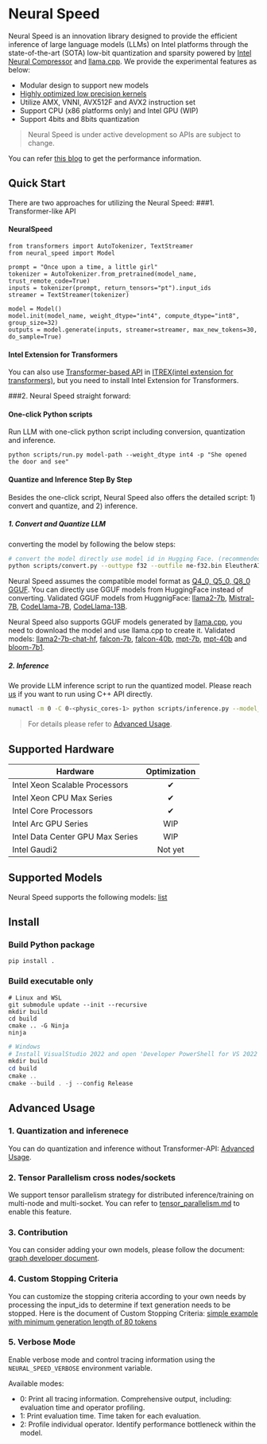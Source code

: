 # Neural Speed

Neural Speed is an innovation library designed to provide the efficient inference of large language models (LLMs) on Intel platforms through the state-of-the-art (SOTA) low-bit quantization and sparsity powered by [Intel Neural Compressor](https://github.com/intel/neural-compressor) and [llama.cpp](https://github.com/ggerganov/llama.cpp). We provide the experimental features as below:

- Modular design to support new models
- [Highly optimized low precision kernels](neural_speed/core/README.md)
- Utilize AMX, VNNI, AVX512F and AVX2 instruction set
- Support CPU (x86 platforms only) and Intel GPU (WIP)
- Support 4bits and 8bits quantization

> Neural Speed is under active development so APIs are subject to change.

You can refer [this blog](https://medium.com/@NeuralCompressor/llm-performance-of-intel-extension-for-transformers-f7d061556176) to get the performance information.

## Quick Start
There are two approaches for utilizing the Neural Speed:
###1. Transformer-like API

#### NeuralSpeed
```
from transformers import AutoTokenizer, TextStreamer
from neural_speed import Model

prompt = "Once upon a time, a little girl"
tokenizer = AutoTokenizer.from_pretrained(model_name, trust_remote_code=True)
inputs = tokenizer(prompt, return_tensors="pt").input_ids
streamer = TextStreamer(tokenizer)

model = Model()
model.init(model_name, weight_dtype="int4", compute_dtype="int8", group_size=32)
outputs = model.generate(inputs, streamer=streamer, max_new_tokens=30, do_sample=True)
```

#### Intel Extension for Transformers
You can also use [Transformer-based API](https://github.com/intel/intel-extension-for-transformers/blob/main/docs/weightonlyquant.md#llm-runtime-example-code) in [ITREX(intel extension for transformers)](https://github.com/intel/intel-extension-for-transformers), but you need to install Intel Extension for Transformers.

###2. Neural Speed straight forward:

#### One-click Python scripts
Run LLM with one-click python script including conversion, quantization and inference.
```
python scripts/run.py model-path --weight_dtype int4 -p "She opened the door and see"
```

#### Quantize and Inference Step By Step
Besides the one-click script, Neural Speed also offers the detailed script: 1) convert and quantize, and 2) inference.

##### 1. Convert and Quantize LLM
converting the model by following the below steps:

```bash
# convert the model directly use model id in Hugging Face. (recommended)
python scripts/convert.py --outtype f32 --outfile ne-f32.bin EleutherAI/gpt-j-6b
```

Neural Speed assumes the compatible model format as [Q4_0, Q5_0, Q8_0 GGUF](https://github.com/ggerganov/ggml/blob/master/docs/gguf.md). You can directly use GGUF models from HuggingFace instead of converting. Validated GGUF models from HuggnigFace: [llama2-7b](https://huggingface.co/TheBloke/Llama-2-7B-Chat-GGUF), [Mistral-7B](https://huggingface.co/TheBloke/Mistral-7B-v0.1-GGUF), [CodeLlama-7B](https://huggingface.co/TheBloke/CodeLlama-7B-GGUF), [CodeLlama-13B](https://huggingface.co/TheBloke/CodeLlama-13B-GGUF). 

Neural Speed also supports GGUF models generated by [llama.cpp](https://github.com/ggerganov/llama.cpp), you need to download the model and use llama.cpp to create it. Validated models: [llama2-7b-chat-hf](https://huggingface.co/meta-llama/Llama-2-7b-chat-hf), [falcon-7b](https://huggingface.co/tiiuae/falcon-7b), [falcon-40b](https://huggingface.co/tiiuae/falcon-40b), [mpt-7b](https://huggingface.co/mosaicml/mpt-7b), [mpt-40b](https://huggingface.co/mosaicml/mpt-40b) and [bloom-7b1](https://huggingface.co/bigscience/bloomz-7b1).

##### 2. Inference

We provide LLM inference script to run the quantized model. Please reach [us](mailto:itrex.maintainers@intel.com) if you want to run using C++ API directly.
```bash
numactl -m 0 -C 0-<physic_cores-1> python scripts/inference.py --model_name llama -m ne-q4_j.bin -c 512 -b 1024 -n 256 -t <physic_cores> --color -p "She opened the door and see"
```

> For details please refer to [Advanced Usage](./docs/advanced_usage.md).

## Supported Hardware
| Hardware | Optimization |
|-------------|:-------------:|
|Intel Xeon Scalable Processors | ✔ |
|Intel Xeon CPU Max Series | ✔ |
|Intel Core Processors | ✔ |
|Intel Arc GPU Series | WIP |
|Intel Data Center GPU Max Series | WIP |
|Intel Gaudi2 | Not yet |

## Supported Models

Neural Speed supports the following models: [list](./docs/supported_models.md)

## Install

### Build Python package
```shell
pip install .
```

### Build executable only

```shell
# Linux and WSL
git submodule update --init --recursive
mkdir build
cd build
cmake .. -G Ninja
ninja
```

```powershell
# Windows
# Install VisualStudio 2022 and open 'Developer PowerShell for VS 2022'
mkdir build
cd build
cmake ..
cmake --build . -j --config Release
```


## Advanced Usage

### 1. Quantization and inferenece
You can do quantization and inference without Transformer-API: [Advanced Usage](./docs/advanced_usage.md).

### 2. Tensor Parallelism cross nodes/sockets

We support tensor parallelism strategy for distributed inference/training on multi-node and multi-socket. You can refer to [tensor_parallelism.md](./docs/tensor_parallelism.md) to enable this feature.


### 3. Contribution

You can consider adding your own models, please follow the document: [graph developer document](./developer_document.md). 

### 4. Custom Stopping Criteria

You can customize the stopping criteria according to your own needs by processing the input_ids to determine if text generation needs to be stopped.
Here is the document of Custom Stopping Criteria: [simple example with minimum generation length of 80 tokens](./docs/customized_stop.md)

### 5. Verbose Mode

Enable verbose mode and control tracing information using the `NEURAL_SPEED_VERBOSE` environment variable.

Available modes:
- 0: Print all tracing information. Comprehensive output, including: evaluation time and operator profiling.
- 1: Print evaluation time. Time taken for each evaluation.
- 2: Profile individual operator. Identify performance bottleneck within the model.
